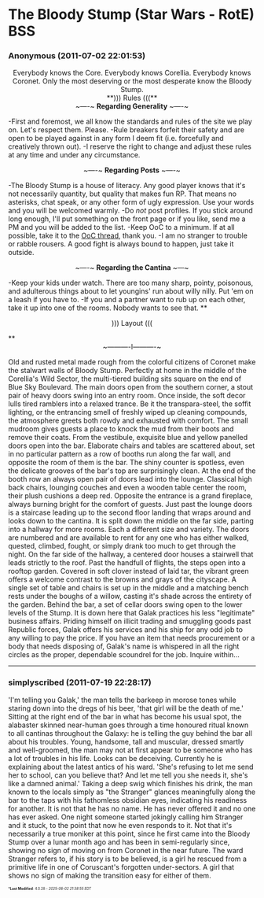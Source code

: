 # The Bloody Stump (Star Wars - RotE) BSS

### **Anonymous** (2011-07-02 22:01:53)

<div style="text-align: center;">
Everybody knows the Core.
Everybody knows Corellia.
Everybody knows Coronet.
Only the most deserving or the most desperate know the Bloody Stump.
</div>

<div style="text-align: center;">
**))) Rules (((**
</div>

<div style="text-align: center;">
~&mdash;-~
<strong>Regarding Generality</strong>
~&mdash;-~
</div>

-First and foremost, we all know the standards and rules of the site we play on. Let's respect them. Please.
-Rule breakers forfeit their safety and are open to be played against in any form I deem fit (i.e. forcefully and creatively thrown out).
-I reserve the right to change and adjust these rules at any time and under any circumstance.<div style="text-align: center;">
~&mdash;-~
**Regarding Posts**
~&mdash;-~
</div>

-The Bloody Stump is a house of literacy. Any good player knows that it's not necessarily quantity, but quality that makes fun RP. That means no asterisks, chat speak, or any other form of ugly expression. Use your words and you will be welcomed warmly.
-Do *not* post profiles. If you stick around long enough, I'll put something on the front page or if you like, send me a PM and you will be added to the list.
-Keep OoC to a minimum. If at all possible, take it to the [OoC thread](http://www.galacticcampaigns.com/forum/viewtopic.php?f=174&t=25065 "http://www.galacticcampaigns.com/forum/viewtopic.php?f=174&t=25065"), thank you.
-I am no stranger to trouble or rabble rousers. A good fight is always bound to happen, just take it outside.<div style="text-align: center;">
~&mdash;-~
**Regarding the Cantina**
~&mdash;~
</div>

-Keep your kids under watch. There are too many sharp, pointy, poisonous, and adulterous things about to let youngins' run about willy nilly. Put 'em on a leash if you have to.
-If you and a partner want to rub up on each other, take it up into one of the rooms. Nobody wants to see that.
**<div style="text-align: center;">
))) Layout (((
</div>**<div style="text-align: center;">
~&mdash;&mdash;&mdash;-l&mdash;&mdash;&mdash;-~
</div>

Old and rusted metal made rough from the colorful citizens of Coronet make the stalwart walls of Bloody Stump. Perfectly at home in the middle of the Corellia's Wild Sector, the multi-tiered building sits square on the end of Blue Sky Boulevard. The main doors open from the southern corner, a stout pair of heavy doors swing into an entry room.
Once inside, the soft decor lulls tired ramblers into a relaxed trance. Be it the transpara-steel, the soffit lighting, or the entrancing smell of freshly wiped up cleaning compounds, the atmosphere greets both rowdy and exhausted with comfort. The small mudroom gives guests a place to knock the mud from their boots and remove their coats. From the vestibule, exquisite blue and yellow panelled doors open into the bar. Elaborate chairs and tables are scattered about, set in no particular pattern as a row of booths run along the far wall, and opposite the room of them is the bar. The shiny counter is spotless, even the delicate grooves of the bar's top are surprisingly clean. At the end of the booth row an always open pair of doors lead into the lounge. Classical high back chairs, lounging couches and even a wooden table center the room, their plush cushions a deep red. Opposite the entrance is a grand fireplace, always burning bright for the comfort of guests.
Just past the lounge doors is a staircase leading up to the second floor landing that wraps around and looks down to the cantina. It is split down the middle on the far side, parting into a hallway for more rooms. Each a different size and variety. The doors are numbered and are available to rent for any one who has either walked, quested, climbed, fought, or simply drank too much to get through the night.
On the far side of the hallway, a centered door houses a stairwell that leads strictly to the roof. Past the handfull of flights, the steps open into a rooftop garden. Covered in soft clover instead of laid tar, the vibrant green offers a welcome contrast to the browns and grays of the cityscape. A single set of table and chairs is set up in the middle and a matching bench rests under the boughs of a willow, casting it's shade across the entirety of the garden.
Behind the bar, a set of cellar doors swing open to the lower levels of the Stump. It is down here that Galak practices his less "legitimate" business affairs. Priding himself on illicit trading and smuggling goods past Republic forces, Galak offers his services and his ship for any odd job to any willing to pay the price. If you have an item that needs procurement or a body that needs disposing of, Galak's name is whispered in all the right circles as the proper, dependable scoundrel for the job. Inquire within...

---

### **simplyscribed** (2011-07-19 22:28:17)

'I'm telling you Galak,' the man tells the barkeep in morose tones while staring down into the dregs of his beer, 'that girl will be the death of me.'
Sitting at the right end of the bar in what has become his usual spot, the alabaster skinned near-human goes through a time honoured ritual known to all cantinas throughout the Galaxy: he is telling the guy behind the bar all about his troubles. Young, handsome, tall and muscular, dressed smartly and well-groomed, the man may not at first appear to be someone who has a lot of troubles in his life. Looks can be deceiving. Currently he is explaining about the latest antics of his ward.
'She's refusing to let me send her to school, can you believe that? And let me tell you she needs it, she's like a damned animal.'
Taking a deep swig which finishes his drink, the man known to the locals simply as "the Stranger" glances meaningfully along the bar to the taps with his fathomless obsidian eyes, indicating his readiness for another.
It is not that he has no name. He has never offered it and no one has ever asked. One night someone started jokingly calling him Stranger and it stuck, to the point that now he even responds to it. Not that it's necessarily a true moniker at this point, since he first came into the Bloody Stump over a lunar month ago and has been in semi-regularly since, showing no sign of moving on from Coronet in the near future.
The ward Stranger refers to, if his story is to be believed, is a girl he rescued from a primitive life in one of Coruscant's forgotten under-sectors. A girl that shows no sign of making the transition easy for either of them.



<span style="font-size: 0.5em;">***Last Modified**: 4.0.28 - *2025-06-02 21:38:55 EDT*</span>